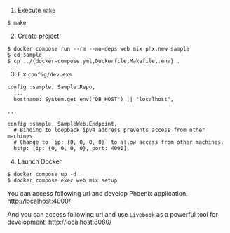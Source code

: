 1. Execute `make`

```
$ make
```

2. Create project

```
$ docker compose run --rm --no-deps web mix phx.new sample
$ cd sample
$ cp ../{docker-compose.yml,Dockerfile,Makefile,.env} .
```

3. Fix `config/dev.exs`

```
config :sample, Sample.Repo,
  ...
  hostname: System.get_env("DB_HOST") || "localhost",

...

config :sample, SampleWeb.Endpoint,
  # Binding to loopback ipv4 address prevents access from other machines.
  # Change to `ip: {0, 0, 0, 0}` to allow access from other machines.
  http: [ip: {0, 0, 0, 0}, port: 4000],
```

4. Launch Docker

```
$ docker compose up -d
$ docker compose exec web mix setup
```

You can access following url and develop Phoenix application!
http://localhost:4000/

And you can access following url and use `Livebook` as a powerful tool for development!
http://localhost:8080/
